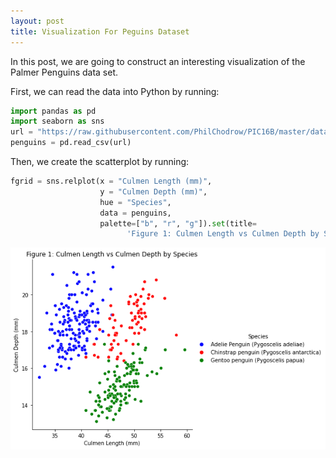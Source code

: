 ```yaml
---
layout: post
title: Visualization For Peguins Dataset
---
```


In this post, we are going to construct an interesting visualization of the Palmer Penguins data set.

First, we can read the data into Python by running:

```python
import pandas as pd
import seaborn as sns
url = "https://raw.githubusercontent.com/PhilChodrow/PIC16B/master/datasets/palmer_penguins.csv"
penguins = pd.read_csv(url)
```

Then, we create the scatterplot by running:

```python
fgrid = sns.relplot(x = "Culmen Length (mm)", 
                    y = "Culmen Depth (mm)", 
                    hue = "Species", 
                    data = penguins,
                    palette=["b", "r", "g"]).set(title=
                          'Figure 1: Culmen Length vs Culmen Depth by Species')
```
![](https://raw.githubusercontent.com/jeff1hwang/jeff1hwang.github.io/master/images/visualization1.png)
